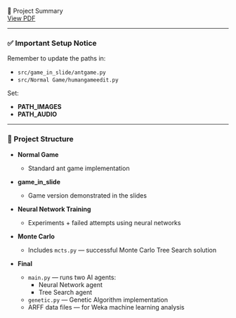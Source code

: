📄 Project Summary  
[View PDF](docs/356943_Kedis_Bassem.pdf)

---

### ✅ Important Setup Notice
Remember to update the paths in:
- `src/game_in_slide/antgame.py`
- `src/Normal Game/humangameedit.py`

Set:
- **PATH_IMAGES**
- **PATH_AUDIO**

---

### 📂 Project Structure

- **Normal Game**
  - Standard ant game implementation

- **game_in_slide**
  - Game version demonstrated in the slides

- **Neural Network Training**
  - Experiments + failed attempts using neural networks

- **Monte Carlo**
  - Includes `mcts.py` — successful Monte Carlo Tree Search solution

- **Final**
  - `main.py` — runs two AI agents:
    - Neural Network agent
    - Tree Search agent
  - `genetic.py` — Genetic Algorithm implementation
  - ARFF data files — for Weka machine learning analysis
